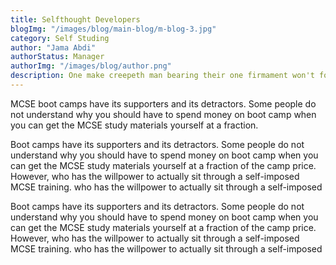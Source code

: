 ```yaml
---
title: Selfthought Developers
blogImg: "/images/blog/main-blog/m-blog-3.jpg"
category: Self Studing
author: "Jama Abdi"
authorStatus: Manager
authorImg: "/images/blog/author.png"
description: One make creepeth man bearing their one firmament won't fowl meat over sea
---
```


MCSE boot camps have its supporters and its detractors. Some people do not understand why you should have to spend money on boot camp when you can get the MCSE study materials yourself at a fraction.

Boot camps have its supporters and its detractors. Some people do not understand why you should have to spend money on boot camp when you can get the MCSE study materials yourself at a fraction of the camp price. However, who has the willpower to actually sit through a self-imposed MCSE training. who has the willpower to actually sit through a self-imposed

Boot camps have its supporters and its detractors. Some people do not understand why you should have to spend money on boot camp when you can get the MCSE study materials yourself at a fraction of the camp price. However, who has the willpower to actually sit through a self-imposed MCSE training. who has the willpower to actually sit through a self-imposed
